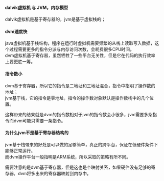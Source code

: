 #### dalvik虚拟机 与 JVM，内存模型  

dalvik虚拟机是基于寄存器的，jvm是基于虚拟栈的；  

#### dvm速度快  
java虚拟机基于栈结构，程序在运行时虚拟机需要频繁的从栈上读取写入数据，这个过程需要更多的指令分派与内存访问次数，会耗费很多CPU时间。  
dvm虚拟机基于寄存器，虽然牺牲了一些平台无关性，但是它在代码的执行效率上要更胜一筹。  

####  指令数小  
dvm基于寄存器，所以它的指令是二地址和三地址混合，指令中指明了操作数的地址；  
jvm基于栈，它的指令是零地址，指令的操作数对象默认是操作数栈中的几个位置。  

这样带来的结果就是dvm的指令数相对于jvm的指令数会小很多，jvm需要多条指令而dvm可能只需要一条指令。  

####  为什么jvm不是基于寄存器结构的  
jvm基于栈带来的好处是可以做的足够简单，真正的跨平台，保证在低硬件条件下能够正常运行。  
而dvm操作平台一般指明是ARM系统，所以采取的策略有所不同。  

需要注意的是dvm基于寄存器，但是这也是个映射关系，如果硬件没有足够的寄存器，dvm将多出来的寄存器映射到内存中。  

